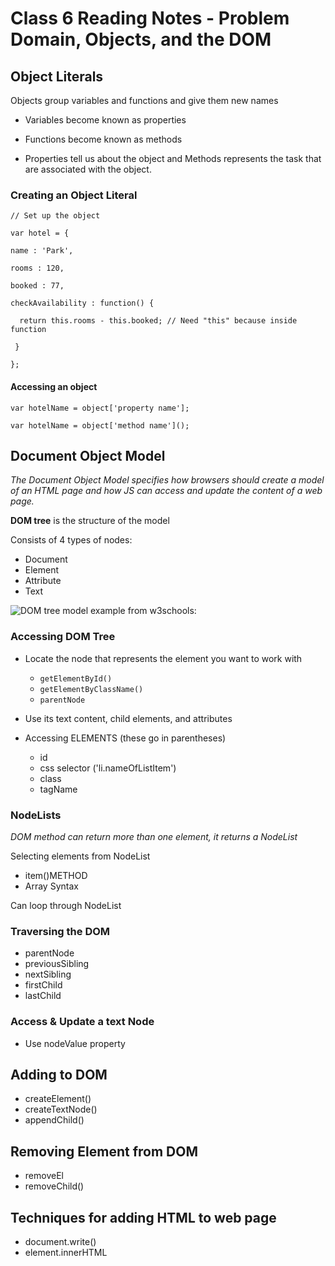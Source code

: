 # Class 6 Reading Notes - Problem Domain, Objects, and the DOM

## Object Literals

Objects group variables and functions and give them new names

- Variables become known as properties
- Functions become known as methods

- Properties tell us about the object and Methods represents the task that are associated with the object.

### Creating an Object Literal

`// Set up the object`

`var hotel = {`

  `name : 'Park',`

  `rooms : 120,`

  `booked : 77,`

  `checkAvailability : function() {`

  `  return this.rooms - this.booked; // Need "this" because inside function`

 ` }`

`};`



#### Accessing an object

`var hotelName = object['property name'];`

`var hotelName = object['method name']();`


## Document Object Model

*The Document Object Model specifies how browsers should create a model of an HTML page and how JS can access and update the content of a web page.*


**DOM tree** is the structure of the model 

Consists of 4 types of nodes:
- Document 
- Element 
- Attribute
- Text

![DOM tree model example from w3schools:](https://www.w3schools.com/js/pic_htmltree.gif)


### Accessing DOM Tree

- Locate the node that represents the element you want to work with
  - `getElementById()`
  - `getElementByClassName()`
  - `parentNode`
- Use its text content, child elements, and attributes

- Accessing ELEMENTS (these go in parentheses)
  - id
  - css selector ('li.nameOfListItem')
  - class 
  - tagName

### NodeLists
*DOM method can return more than one element, it returns a NodeList*


Selecting elements from NodeList
- item()METHOD
- Array Syntax

Can loop through NodeList

### Traversing the DOM

- parentNode
- previousSibling
- nextSibling
- firstChild
- lastChild

### Access & Update a text Node
- Use nodeValue property


## Adding to DOM
- createElement()
- createTextNode()
- appendChild()

## Removing Element from DOM
- removeEl
- removeChild()

## Techniques for adding HTML to web page
- document.write()
- element.innerHTML